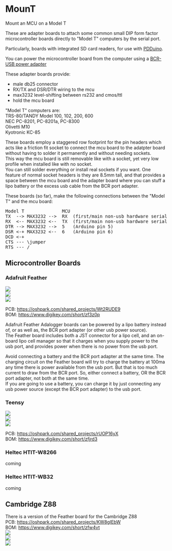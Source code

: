 # MounT
Mount an MCU on a Model T

These are adapter boards to attach some common small DIP form factor microcontroller boards directly to "Model T" computers by the serial port.

Particularly, boards with integrated SD card readers, for use with [PDDuino](https://github.com/bkw777/PDDuino).

You can power the microcontroller board from the computer using a [BCR-USB power adapter](https://github.com/bkw777/BCR_Breakout)

These adapter boards provide:  
* male db25 connector  
* RX/TX and DSR/DTR wiring to the mcu  
* max3232 level-shifting between rs232 and cmos/ttl  
* hold the mcu board  

"Model T" computers are:  
 TRS-80/TANDY Model 100, 102, 200, 600  
 NEC PC-8201, PC-8201a, PC-8300  
 Olivetti M10  
 Kyotronic KC-85  

These boards employ a staggered row footprint for the pin headers which acts like a friction fit socket to connect the mcu board to the adatpter board without having to solder it permanently and without needing sockets.<br>
This way the mcu board is still removable like with a socket, yet very low profile when installed like with no socket.<br>
You can still solder everything or install real sockets if you want. One feature of normal socket headers is they are 8.5mm tall, and that provides a space between the mcu board and the adapter board where you can stuff a lipo battery or the excess usb cable from the BCR port adapter.

These boards (so far), make the following connections between the "Model T" and the mcu board:
<pre>
Model T              MCU
TX  --> MAX3232 -->  RX  (first/main non-usb hardware serial port RX pin)
RX  <-- MAX3232 <--  TX  (first/main non-usb hardware serial port TX pin)
DTR --> MAX3232 -->  5   (Arduino pin 5)
DSR <-+ MAX3232 <--  6   (Arduino pin 6)
DCD <-+
CTS --- \jumper
RTS --- /
</pre>

## Microcontroller Boards  

### Adafruit Feather
![](MounT_Feather_1.jpg)  
![](MounT_Feather_2.jpg)  
![](MounT_Feather.svg)  

PCB: <https://oshpark.com/shared_projects/Wt2RUDE9><br>
BOM: <https://www.digikey.com/short/zf3z0p>

Adafruit Feather Adalogger boards can be powered by a lipo battery instead of, or as well as, the BCR port adapter (or other usb power source).<br>
The Feather board includes both a JST connector for a lipo cell, and an on-board lipo cell manager so that it charges when you supply power to the usb port, and provides power when there is no power from the usb port.<br>

Avoid connecting a battery and the BCR port adapter at the same time. The charging circuit on the Feather board will try to charge the battery at 100ma any time there is power available from the usb port. But that is too much current to draw from the BCR port. So, either connect a battery, OR the BCR port adapter, not both at the same time.<br>
If you are going to use a battery, you can charge it by just connecting any usb power source (except the BCR port adapter) to the usb port.

### Teensy
![](MounT_Teensy_1.jpg)  
![](MounT_Teensy_2.jpg)  
![](MounT_Teensy.svg)  

PCB: <https://oshpark.com/shared_projects/rUOP16yX><br>
BOM: <https://www.digikey.com/short/zfjrd3>

### Heltec HTIT-W8266
coming

### Heltec HTIT-WB32
coming

## Cambridge Z88
There is a version of the Feather board for the Cambridge Z88  
PCB: <https://oshpark.com/shared_projects/KW8gIEbW>  
BOM: <https://www.digikey.com/short/zfw4vt>  
![](MounT_Feather_Z88_1.jpg)  
![](MounT_Feather_Z88_2.jpg)  
![](MounT_Feather_Z88.svg)  
